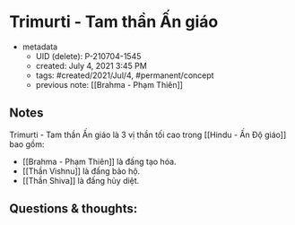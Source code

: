 # Trimurti - Tam thần Ấn giáo

- metadata
	- UID (delete): P-210704-1545
	- created: July 4, 2021 3:45 PM
	- tags: #created/2021/Jul/4, #permanent/concept 
	- previous note: [[Brahma - Phạm Thiên]]

## Notes
Trimurti - Tam thần Ấn giáo là 3 vị thần tối cao trong [[Hindu - Ấn Độ giáo]] bao gồm:
- [[Brahma - Phạm Thiên]] là đấng tạo hóa.
- [[Thần Vishnu]] là đấng bảo hộ.
- [[Thần Shiva]] là đấng hủy diệt.

## Questions & thoughts:

